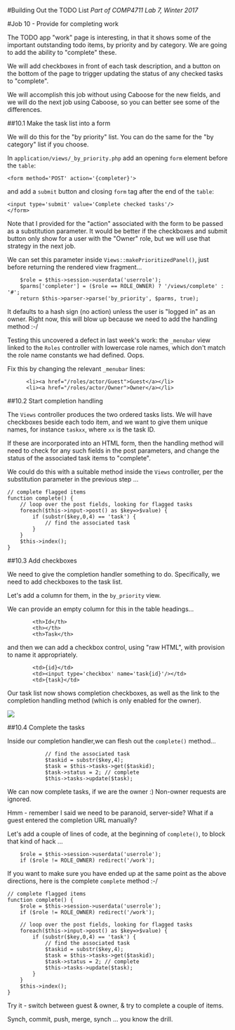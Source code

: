 #Building Out the TODO List
_Part of COMP4711 Lab 7, Winter 2017_

#Job 10 - Provide for completing work

The TODO app "work" page is interesting, in that it shows
some of the important outstanding todo items, by priority and by
category. We are going to add the ability to "complete" these.

We will add checkboxes in front of each task description,
and a button on the bottom of the page to trigger
updating the status of any checked tasks to "complete".

We will accomplish this job without using Caboose for the new fields,
and we will do the next job using Caboose, so you can better see
some of the differences.

##10.1 Make the task list into a form

We will do this for the "by priority" list.
You can do the same for the "by category" list if
you choose.

In `application/views/_by_priority.php` add an opening `form`
element before the `table`:

    <form method='POST' action='{completer}'>

and add a `submit` button and closing `form` tag after the
end of the `table`:

	<input type='submit' value='Complete checked tasks'/>
    </form>

Note that I provided for the "action" associated with the form to be
passed as a substitution parameter. It would be better if the
checkboxes and submit button only show for a user with the
"Owner" role, but we will use that strategy in the next job.

We can set this parameter inside `Views::makePrioritizedPanel()`,
just before returning the rendered view fragment...

		$role = $this->session->userdata('userrole');
		$parms['completer'] = ($role == ROLE_OWNER) ? '/views/complete' : '#';
		return $this->parser->parse('by_priority', $parms, true);

It defaults to a hash sign (no action) unless the user is "logged in"
as an owner.
Right now, this will blow up because we need to add the handling method :-/

Testing this uncovered a defect in last week's work: the `_menubar` view
linked to the `Roles` controller with lowercase role names, which
don't match the role name constants we had defined. Oops.

Fix this by changing the relevant `_menubar` lines:

		  <li><a href="/roles/actor/Guest">Guest</a></li>
		  <li><a href="/roles/actor/Owner">Owner</a></li>


##10.2 Start completion handling

The `Views` controller produces the two ordered tasks lists.
We will have checkboxes beside each todo item, and we want to give
them unique names, for instance `taskxx`, where `xx` is the task ID.

If these are incorporated into an HTML form, then the handling method
will need to check for any such fields in the post parameters,
and change the status of the associated task items to "complete".

We could do this with a suitable method inside the `Views` controller,
per the substitution parameter in the previous step ...

	// complete flagged items
	function complete() {
		// loop over the post fields, looking for flagged tasks
		foreach($this->input->post() as $key=>$value) {
			if (substr($key,0,4) == 'task') {
				// find the associated task
			}
		}
		$this->index();
	}

##10.3 Add checkboxes

We need to give the completion handler something to do.
Specifically, we need to add checkboxes to the task list.

Let's add a column for them, in the `by_priority` view.

We can provide an empty column for this in the table headings...

			<th>Id</th>
			<th></th>
			<th>Task</th>

and then we can add a checkbox control, using "raw HTML",
with provision to name it appropriately.

			<td>{id}</td>
			<td><input type='checkbox' name='task{id}'/></td>
			<td>{task}</td>

Our task list now shows completion checkboxes, as well as the link
to the completion handling method (which is only enabled
for the owner).

<img class="scale" src="/pix/tutorials/todo/76.png"/>

##10.4 Complete the tasks

Inside our completion handler,we can flesh out the `complete()` method...

				// find the associated task
				$taskid = substr($key,4);
				$task = $this->tasks->get($taskid);
				$task->status = 2; // complete
				$this->tasks->update($task);

We can now complete tasks, if we are the owner :)
Non-owner requests are ignored.

Hmm - remember I said we need to be paranoid, server-side?
What if a guest entered the completion URL manually?

Let's add a couple of lines of code, at the beginning of
`complete()`, to block that kind of hack ...

		$role = $this->session->userdata('userrole');
		if ($role != ROLE_OWNER) redirect('/work');

If you want to make sure you have ended up at the same point as the above directions, here is
the complete `complete` method :-/

	// complete flagged items
	function complete() {
		$role = $this->session->userdata('userrole');
		if ($role != ROLE_OWNER) redirect('/work');
		
		// loop over the post fields, looking for flagged tasks
		foreach($this->input->post() as $key=>$value) {
			if (substr($key,0,4) == 'task') {
				// find the associated task
				$taskid = substr($key,4);
				$task = $this->tasks->get($taskid);
				$task->status = 2; // complete
				$this->tasks->update($task);
			}
		}
		$this->index();
	}

Try it - switch between guest & owner, & try to complete a couple of items.

<div class="alert alert-info">
Synch, commit, push, merge, synch ... you know the drill.
</div>
